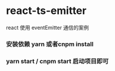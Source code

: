 # react-ts-emitter
react 使用 eventEmitter 通信的案例

### 安装依赖 yarn 或者cnpm install

### yarn start / cnpm start 启动项目即可
